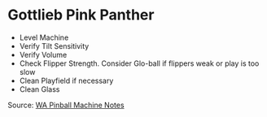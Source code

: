 # Gottlieb Pink Panther
-   Level Machine
-   Verify Tilt Sensitivity
-   Verify Volume
-   Check Flipper Strength. Consider Glo-ball if flippers weak or play is too slow
-   Clean Playfield if necessary
-   Clean Glass

Source: [WA Pinball Machine Notes](http://wapinball.net/setups/)
